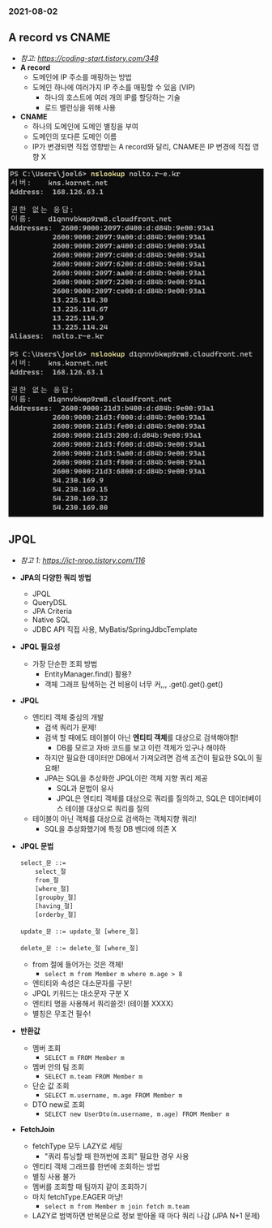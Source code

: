 ### 2021-08-02

## A record vs CNAME
- *참고: https://coding-start.tistory.com/348*
- **A record**
    - 도메인에 IP 주소를 매핑하는 방법
    - 도메인 하나에 여러가지 IP 주소를 매핑할 수 있음 (VIP)
        - 하나의 호스트에 여러 개의 IP를 할당하는 기술
        - 로드 밸런싱을 위해 사용
- **CNAME**
    - 하나의 도메인에 도메인 별칭을 부여
    - 도메인의 또다른 도메인 이름
    - IP가 변경되면 직접 영향받는 A record와 달리, CNAME은 IP 변경에 직접 영향 X

![](../image/2021-08-02-nslookup.PNG)

## JPQL
- *참고 1: https://ict-nroo.tistory.com/116*
- **JPA의 다양한 쿼리 방법**
    - JPQL
    - QueryDSL
    - JPA Criteria
    - Native SQL
    - JDBC API 직접 사용, MyBatis/SpringJdbcTemplate
    
- **JPQL 필요성**
    - 가장 단순한 조회 방법
        - EntityManager.find() 활용?
        - 객체 그래프 탐색하는 건 비용이 너무 커,,, .get().get().get()

- **JPQL**
    - 엔티티 객체 중심의 개발
        - 검색 쿼리가 문제!
        - 검색 할 때에도 테이블이 아닌 **엔티티 객체**를 대상으로 검색해야함!
            - DB를 모르고 자바 코드를 보고 이런 객체가 있구나 해야하
        - 하지만 필요한 데이터만 DB에서 가져오려면 검색 조건이 필요한 SQL이 필요해!
        - JPA는 SQL을 추상화한 JPQL이란 객체 지향 쿼리 제공
            - SQL과 문법이 유사
            - JPQL은 엔티티 객체를 대상으로 쿼리를 질의하고, SQL은 데이터베이스 테이블 대상으로 쿼리를 질의
    - 테이블이 아닌 객체를 대상으로 검색하는 객체지향 쿼리!
        - SQL을 추상화했기에 특정 DB 벤더에 의존 X

- **JPQL 문법**
    ```
    select_문 ::=
        select_절
        from_절
        [where_절]
        [groupby_절]
        [having_절]
        [orderby_절]
    
    update_문 ::= update_절 [where_절]
    
    delete_문 ::= delete_절 [where_절]
    ```
    - from 절에 들어가는 것은 객체!
        - `select m from Member m where m.age > 8`
    - 엔티티와 속성은 대소문자를 구분!
    - JPQL 키워드는 대소문자 구분 X
    - 엔티티 명을 사용해서 쿼리쓸것! (테이블 XXXX)
    - 별칭은 무조건 필수!
    
- **반환값**
    - 멤버 조회
        - `SELECT m FROM Member m`
    - 멤버 안의 팀 조회
        - `SELECT m.team FROM Member m`
    - 단순 값 조회
        - `SELECT m.username, m.age FROM Member m`
    - DTO new로 조회
        - `SELECT new UserDto(m.username, m.age) FROM Member m`

- **FetchJoin**
    - fetchType 모두 LAZY로 세팅
        - "쿼리 튜닝할 때 한꺼번에 조회" 필요한 경우 사용
    - 엔티티 객체 그래프를 한번에 조회하는 방법
    - 별칭 사용 불가
    - 멤버를 조회할 때 팀까지 같이 조회하기
    - 마치 fetchType.EAGER 마냥!
        - `select m from Member m join fetch m.team`
    - LAZY로 범벅하면 반복문으로 정보 받아올 때 마다 쿼리 나감 (JPA N+1 문제)
    